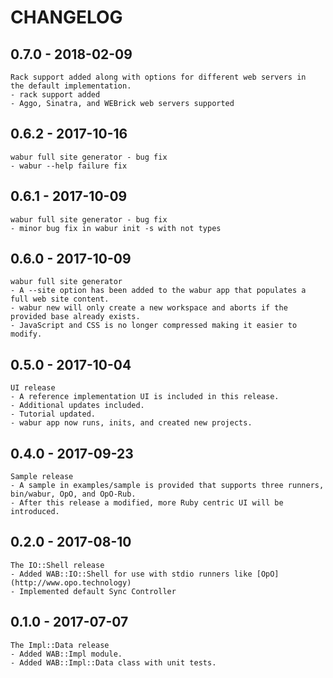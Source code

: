# CHANGELOG

## 0.7.0 - 2018-02-09

	Rack support added along with options for different web servers in
	the default implementation.
	- rack support added
	- Aggo, Sinatra, and WEBrick web servers supported

## 0.6.2 - 2017-10-16

	wabur full site generator - bug fix
	- wabur --help failure fix

## 0.6.1 - 2017-10-09

	wabur full site generator - bug fix
	- minor bug fix in wabur init -s with not types

## 0.6.0 - 2017-10-09

	wabur full site generator
	- A --site option has been added to the wabur app that populates a full web site content.
	- wabur new will only create a new workspace and aborts if the provided base already exists.
	- JavaScript and CSS is no longer compressed making it easier to modify.

## 0.5.0 - 2017-10-04

	UI release
	- A reference implementation UI is included in this release.
	- Additional updates included.
	- Tutorial updated.
	- wabur app now runs, inits, and created new projects.

## 0.4.0 - 2017-09-23

	Sample release
	- A sample in examples/sample is provided that supports three runners, bin/wabur, OpO, and OpO-Rub.
	- After this release a modified, more Ruby centric UI will be introduced.

## 0.2.0 - 2017-08-10

	The IO::Shell release
	- Added WAB::IO::Shell for use with stdio runners like [OpO](http://www.opo.technology)
	- Implemented default Sync Controller

## 0.1.0 - 2017-07-07

	The Impl::Data release
	- Added WAB::Impl module.
	- Added WAB::Impl::Data class with unit tests.
